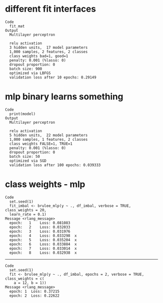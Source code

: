 # different fit interfaces

    Code
      fit_mat
    Output
      Multilayer perceptron
      
      relu activation
      3 hidden units,  17 model parameters
      1,000 samples, 2 features, 2 classes 
      class weights bad=1, good=1 
      penalty: 0.001 (%lasso: 0)
      dropout proportion: 0 
      batch size: 900 
      optimized via LBFGS 
      validation loss after 10 epochs: 0.29149 

# mlp binary learns something

    Code
      print(model)
    Output
      Multilayer perceptron
      
      relu activation
      5 hidden units,  22 model parameters
      1,000 samples, 1 features, 2 classes 
      class weights FALSE=1, TRUE=1 
      penalty: 0.001 (%lasso: 0)
      dropout proportion: 0 
      batch size: 50 
      optimized via SGD 
      validation loss after 100 epochs: 0.039333 

# class weights - mlp

    Code
      set.seed(1)
      fit_imbal <- brulee_mlp(y ~ ., df_imbal, verbose = TRUE, class_weights = 20,
      learn_rate = 0.1)
    Message <rlang_message>
      epoch:   1 	Loss: 0.081083 
      epoch:   2 	Loss: 0.032033 
      epoch:   3 	Loss: 0.031976 
      epoch:   4 	Loss: 0.033298  x 
      epoch:   5 	Loss: 0.035204  x 
      epoch:   6 	Loss: 0.033884  x 
      epoch:   7 	Loss: 0.033014  x 
      epoch:   8 	Loss: 0.032938  x 

---

    Code
      set.seed(1)
      fit <- brulee_mlp(y ~ ., df_imbal, epochs = 2, verbose = TRUE, class_weights = c(
        a = 12, b = 1))
    Message <rlang_message>
      epoch: 1 	Loss: 0.37215 
      epoch: 2 	Loss: 0.22622 

